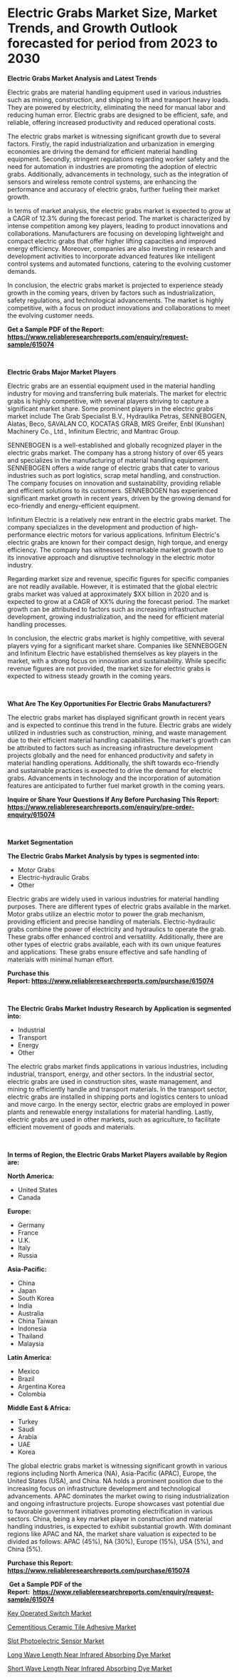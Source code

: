<p><h1>Electric Grabs Market Size, Market Trends, and Growth Outlook forecasted for period from 2023 to 2030</h1></p><p><strong>Electric Grabs Market Analysis and Latest Trends</strong></p>
<p><p>Electric grabs are material handling equipment used in various industries such as mining, construction, and shipping to lift and transport heavy loads. They are powered by electricity, eliminating the need for manual labor and reducing human error. Electric grabs are designed to be efficient, safe, and reliable, offering increased productivity and reduced operational costs.</p><p>The electric grabs market is witnessing significant growth due to several factors. Firstly, the rapid industrialization and urbanization in emerging economies are driving the demand for efficient material handling equipment. Secondly, stringent regulations regarding worker safety and the need for automation in industries are promoting the adoption of electric grabs. Additionally, advancements in technology, such as the integration of sensors and wireless remote control systems, are enhancing the performance and accuracy of electric grabs, further fueling their market growth.</p><p>In terms of market analysis, the electric grabs market is expected to grow at a CAGR of 12.3% during the forecast period. The market is characterized by intense competition among key players, leading to product innovations and collaborations. Manufacturers are focusing on developing lightweight and compact electric grabs that offer higher lifting capacities and improved energy efficiency. Moreover, companies are also investing in research and development activities to incorporate advanced features like intelligent control systems and automated functions, catering to the evolving customer demands.</p><p>In conclusion, the electric grabs market is projected to experience steady growth in the coming years, driven by factors such as industrialization, safety regulations, and technological advancements. The market is highly competitive, with a focus on product innovations and collaborations to meet the evolving customer needs.</p></p>
<p><strong>Get a Sample PDF of the Report:&nbsp; <a href="https://www.reliableresearchreports.com/enquiry/request-sample/615074">https://www.reliableresearchreports.com/enquiry/request-sample/615074</a></strong></p>
<p>&nbsp;</p>
<p><strong>Electric Grabs Major Market Players</strong></p>
<p><p>Electric grabs are an essential equipment used in the material handling industry for moving and transferring bulk materials. The market for electric grabs is highly competitive, with several players striving to capture a significant market share. Some prominent players in the electric grabs market include The Grab Specialist B.V., Hydraulika Petras, SENNEBOGEN, Alatas, Beco, SAVALAN CO, KOCATAS GRAB, MRS Greifer, Enbl (Kunshan) Machinery Co., Ltd., Infinitum Electric, and Mantrac Group.</p><p>SENNEBOGEN is a well-established and globally recognized player in the electric grabs market. The company has a strong history of over 65 years and specializes in the manufacturing of material handling equipment. SENNEBOGEN offers a wide range of electric grabs that cater to various industries such as port logistics, scrap metal handling, and construction. The company focuses on innovation and sustainability, providing reliable and efficient solutions to its customers. SENNEBOGEN has experienced significant market growth in recent years, driven by the growing demand for eco-friendly and energy-efficient equipment.</p><p>Infinitum Electric is a relatively new entrant in the electric grabs market. The company specializes in the development and production of high-performance electric motors for various applications. Infinitum Electric's electric grabs are known for their compact design, high torque, and energy efficiency. The company has witnessed remarkable market growth due to its innovative approach and disruptive technology in the electric motor industry.</p><p>Regarding market size and revenue, specific figures for specific companies are not readily available. However, it is estimated that the global electric grabs market was valued at approximately $XX billion in 2020 and is expected to grow at a CAGR of XX% during the forecast period. The market growth can be attributed to factors such as increasing infrastructure development, growing industrialization, and the need for efficient material handling processes.</p><p>In conclusion, the electric grabs market is highly competitive, with several players vying for a significant market share. Companies like SENNEBOGEN and Infinitum Electric have established themselves as key players in the market, with a strong focus on innovation and sustainability. While specific revenue figures are not provided, the market size for electric grabs is expected to witness steady growth in the coming years.</p></p>
<p>&nbsp;</p>
<p><strong>What Are The Key Opportunities For Electric Grabs Manufacturers?</strong></p>
<p><p>The electric grabs market has displayed significant growth in recent years and is expected to continue this trend in the future. Electric grabs are widely utilized in industries such as construction, mining, and waste management due to their efficient material handling capabilities. The market's growth can be attributed to factors such as increasing infrastructure development projects globally and the need for enhanced productivity and safety in material handling operations. Additionally, the shift towards eco-friendly and sustainable practices is expected to drive the demand for electric grabs. Advancements in technology and the incorporation of automation features are anticipated to further fuel market growth in the coming years.</p></p>
<p><strong>Inquire or Share Your Questions If Any Before Purchasing This Report: <a href="https://www.reliableresearchreports.com/enquiry/pre-order-enquiry/615074">https://www.reliableresearchreports.com/enquiry/pre-order-enquiry/615074</a></strong></p>
<p>&nbsp;</p>
<p><strong>Market Segmentation</strong></p>
<p><strong>The Electric Grabs Market Analysis by types is segmented into:</strong></p>
<p><ul><li>Motor Grabs</li><li>Electric-hydraulic Grabs</li><li>Other</li></ul></p>
<p><p>Electric grabs are widely used in various industries for material handling purposes. There are different types of electric grabs available in the market. Motor grabs utilize an electric motor to power the grab mechanism, providing efficient and precise handling of materials. Electric-hydraulic grabs combine the power of electricity and hydraulics to operate the grab. These grabs offer enhanced control and versatility. Additionally, there are other types of electric grabs available, each with its own unique features and applications. These grabs ensure effective and safe handling of materials with minimal human effort.</p></p>
<p><strong>Purchase this Report:&nbsp;<a href="https://www.reliableresearchreports.com/purchase/615074">https://www.reliableresearchreports.com/purchase/615074</a></strong></p>
<p>&nbsp;</p>
<p><strong>The Electric Grabs Market Industry Research by Application is segmented into:</strong></p>
<p><ul><li>Industrial</li><li>Transport</li><li>Energy</li><li>Other</li></ul></p>
<p><p>The electric grabs market finds applications in various industries, including industrial, transport, energy, and other sectors. In the industrial sector, electric grabs are used in construction sites, waste management, and mining to efficiently handle and transport materials. In the transport sector, electric grabs are installed in shipping ports and logistics centers to unload and move cargo. In the energy sector, electric grabs are employed in power plants and renewable energy installations for material handling. Lastly, electric grabs are used in other markets, such as agriculture, to facilitate efficient movement of goods and materials.</p></p>
<p>&nbsp;</p>
<p><strong>In terms of Region, the Electric Grabs Market Players available by Region are:</strong></p>
<p>
    <p> <strong> North America: </strong>
        <ul>
            <li>United States</li>
            <li>Canada</li>
        </ul>
        </p> 
    <p> <strong> Europe: </strong>
        <ul>
            <li>Germany</li>
            <li>France</li>
            <li>U.K.</li>
            <li>Italy</li>
            <li>Russia</li>
        </ul>
        </p> 
    <p> <strong> Asia-Pacific: </strong>
        <ul>
            <li>China</li>
            <li>Japan</li>
            <li>South Korea</li>
            <li>India</li>
            <li>Australia</li>
            <li>China Taiwan</li>
            <li>Indonesia</li>
            <li>Thailand</li>
            <li>Malaysia</li>
        </ul>
        </p> 
    <p> <strong> Latin America: </strong>
        <ul>
            <li>Mexico</li>
            <li>Brazil</li>
            <li>Argentina Korea</li>
            <li>Colombia</li>
        </ul>
        </p> 
    <p> <strong> Middle East & Africa: </strong>
        <ul>
            <li>Turkey</li>
            <li>Saudi</li>
            <li>Arabia</li>
            <li>UAE</li>
            <li>Korea</li>
        </ul>
    </p>
    </p>
<p><p>The global electric grabs market is witnessing significant growth in various regions including North America (NA), Asia-Pacific (APAC), Europe, the United States (USA), and China. NA holds a prominent position due to the increasing focus on infrastructure development and technological advancements. APAC dominates the market owing to rising industrialization and ongoing infrastructure projects. Europe showcases vast potential due to favorable government initiatives promoting electrification in various sectors. China, being a key market player in construction and material handling industries, is expected to exhibit substantial growth. With dominant regions like APAC and NA, the market share valuation is expected to be divided as follows: APAC (45%), NA (30%), Europe (15%), USA (5%), and China (5%).</p></p>
<p><strong>Purchase this Report: <a href="https://www.reliableresearchreports.com/purchase/615074">https://www.reliableresearchreports.com/purchase/615074</a></strong></p>
<p>&nbsp;<strong>Get a Sample PDF of the Report:&nbsp;&nbsp;<a href="https://www.reliableresearchreports.com/enquiry/request-sample/615074">https://www.reliableresearchreports.com/enquiry/request-sample/615074</a></strong></p>
<p><strong></strong></p>
<p><p><a href="https://medium.com/@cullenblick/key-operated-switch-market-size-growth-forecast-2023-2030-0ab1a559fe90">Key Operated Switch Market</a></p><p><a href="https://www.linkedin.com/pulse/cementitious-ceramic-tile-adhesive-market-size-2023-2030/">Cementitious Ceramic Tile Adhesive Market</a></p><p><a href="https://medium.com/@graycehuels/slot-photoelectric-sensor-market-size-growth-forecast-2023-2030-d2fc062c4098">Slot Photoelectric Sensor Market</a></p><p><a href="https://www.linkedin.com/pulse/long-wave-length-near-infrared-absorbing-dye-market/">Long Wave Length Near Infrared Absorbing Dye Market</a></p><p><a href="https://www.linkedin.com/pulse/short-wave-length-near-infrared-absorbing-dye-market/">Short Wave Length Near Infrared Absorbing Dye Market</a></p></p>